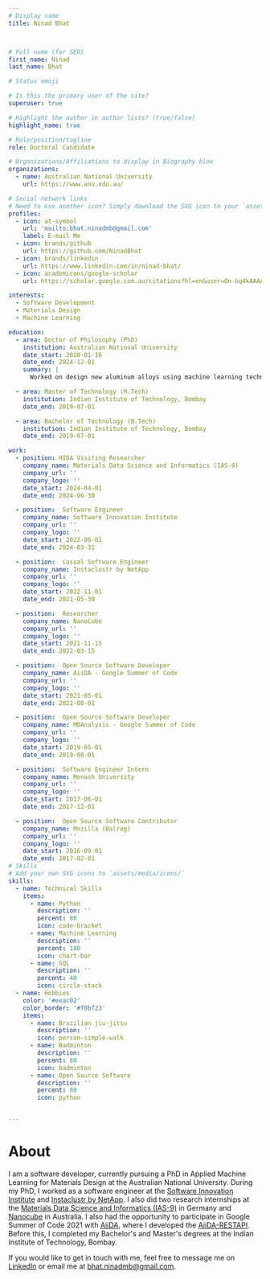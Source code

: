 ```yaml
---
# Display name
title: Ninad Bhat



# Full name (for SEO)
first_name: Ninad
last_name: Bhat

# Status emoji

# Is this the primary user of the site?
superuser: true

# Highlight the author in author lists? (true/false)
highlight_name: true

# Role/position/tagline
role: Doctoral Candidate

# Organizations/Affiliations to display in Biography blox
organizations:
  - name: Australian National University
    url: https://www.anu.edu.au/

# Social network links
# Need to use another icon? Simply download the SVG icon to your `assets/media/icons/` folder.
profiles:
  - icon: at-symbol
    url: 'mailto:bhat.ninadmb@gmail.com'
    label: E-mail Me
  - icon: brands/github
    url: https://github.com/NinadBhat
  - icon: brands/linkedin
    url: https://www.linkedin.com/in/ninad-bhat/
  - icon: academicons/google-scholar
    url: https://scholar.google.com.au/citations?hl=en&user=On-bq4kAAAAJ

interests:
  - Software Development
  - Materials Design
  - Machine Learning

education:
  - area: Doctor of Philosophy (PhD)
    institution: Australian National University
    date_start: 2020-01-16
    date_end: 2024-12-01
    summary: |
      Worked on design new aluminum alloys using machine learning techniques.

  - area: Master of Technology (M.Tech)
    institution: Indian Institute of Technology, Bombay
    date_end: 2019-07-01

  - area: Bachelor of Technology (B.Tech)
    institution: Indian Institute of Technology, Bombay
    date_end: 2019-07-01

work:
  - position: HIDA Visiting Researcher
    company_name: Materials Data Science and Informatics (IAS-9)
    company_url: ''
    company_logo: ''
    date_start: 2024-04-01
    date_end: 2024-06-30

  - position:  Software Engineer
    company_name: Software Innovation Institute
    company_url: ''
    company_logo: ''
    date_start: 2022-06-01
    date_end: 2024-03-31

  - position:  Casual Software Engineer
    company_name: Instaclustr by NetApp
    company_url: ''
    company_logo: ''
    date_start: 2022-11-01
    date_end: 2021-05-30

  - position:  Researcher
    company_name: NanoCube
    company_url: ''
    company_logo: ''
    date_start: 2021-11-15
    date_end: 2022-03-15

  - position:  Open Source Software Developer
    company_name: AiiDA - Google Summer of Code
    company_url: ''
    company_logo: ''
    date_start: 2021-05-01
    date_end: 2022-08-01

  - position:  Open Source Software Developer
    company_name: MDAnalysis - Google Summer of Code
    company_url: ''
    company_logo: ''
    date_start: 2019-05-01
    date_end: 2019-08-01

  - position:  Software Engineer Intern
    company_name: Monash University
    company_url: ''
    company_logo: ''
    date_start: 2017-06-01
    date_end: 2017-12-01

  - position:  Open Source Software Contributor
    company_name: Mozilla (Balrog)
    company_url: ''
    company_logo: ''
    date_start: 2016-09-01
    date_end: 2017-02-01
# Skills
# Add your own SVG icons to `assets/media/icons/`
skills:
  - name: Technical Skills
    items:
      - name: Python
        description: ''
        percent: 80
        icon: code-bracket
      - name: Machine Learning
        description: ''
        percent: 100
        icon: chart-bar
      - name: SQL
        description: ''
        percent: 40
        icon: circle-stack
  - name: Hobbies
    color: '#eeac02'
    color_border: '#f0bf23'
    items:
      - name: Brazilian jiu-jitsu
        description: ''
        icon: person-simple-walk
      - name: Badminton
        description: ''
        percent: 80
        icon: badminton
      - name: Open Source Software
        description: ''
        percent: 80
        icon: python


---
```


# About

I am a software developer, currently pursuing a PhD in Applied Machine Learning for Materials Design at the Australian National University. During my PhD, I worked as a software engineer at the [Software Innovation Institute](https://sii.anu.edu.au/) and [Instaclustr by NetApp](https://www.instaclustr.com/). I also did two research internships at the [Materials Data Science and Informatics (IAS-9)](https://www.fz-juelich.de/en/ias/ias-9) in Germany and [Nanocube](https://www.nanocube.com.au/) in Australia. I also had the opportunity to participate in Google Summer of Code 2021 with [AiiDA](https://www.aiida.net/), where I developed the [AiiDA-RESTAPI](https://github.com/aiidateam/aiida-restapi). Before this, I completed my Bachelor's and Master's degrees at the Indian Institute of Technology, Bombay.

If you would like to get in touch with me, feel free to message me on [LinkedIn](https://www.linkedin.com/in/ninad-bhat/) or email me at [bhat.ninadmb@gmail.com](mailto:bhat.ninadmb@gmail.com).